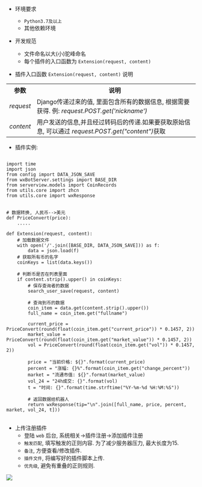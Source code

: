 + 环境要求
    - `Python3.7及以上`
    - 其他依赖环境

+ 开发规范
    - 文件命名以大(小)驼峰命名
    - 每个插件的入口函数为 `Extension(request, content)`


+ 插件入口函数 `Extension(request, content)` 说明

<table border="0" cellspacing="0">
    <tr>
        <th>参数</th>
        <th style="min-width: 400px;">说明</th>
    </tr>
    <tr>
        <td><em>request</em></td>
        <td>Django传递过来的值, 里面包含所有的数据信息, 根据需要获得. 例: <em>request.POST.get('nickname')</em></td>
    </tr>
    <tr>
        <td><em>content</em></td>
        <td>用户发送的信息,并且经过转码后的传递.如果要获取原始信息, 可以通过 <em>request.POST.get("content")</em>获取</td>
    </tr>
</table>


+ 插件实例:

<pre>
<code class="hljs cs">
import time
import json
from config import DATA_JSON_SAVE
from wxBotServer.settings import BASE_DIR
from serverview.models import CoinRecords
from utils.core import zhcn
from utils.core import wxResponse


# 数据转换, 人民币-->美元
def PriceConvert(price):
    .....

def Extension(request, content):
    # 加载数据文件
    with open('/'.join([BASE_DIR, DATA_JSON_SAVE])) as f:
        data = json.load(f)
    # 获取所有币的名字
    coinKeys = list(data.keys())

    # 判断币是否在列表里面
    if content.strip().upper() in coinKeys:
        # 保存查询者的数据
        search_user_save(request, content)

        # 查询到币的数据
        coin_item = data.get(content.strip().upper())
        full_name = coin_item.get("fullname")

        current_price = PriceConvert(round(float(coin_item.get("current_price")) * 0.1457, 2))
        market_value = PriceConvert(round(float(coin_item.get("market_value")) * 0.1457, 2))
        vol = PriceConvert(round(float(coin_item.get("vol")) * 0.1457, 2))

        price = "当前价格: ${}".format(current_price)
        percent = "涨幅: {}%".format(coin_item.get("change_percent"))
        market = "流通市值: ${}".format(market_value)
        vol_24 = "24h成交: {}".format(vol)
        t = "时间: {}".format(time.strftime("%Y-%m-%d %H:%M:%S"))
        
        # 返回数据给机器人
        return wxResponse(tip="\n".join([full_name, price, percent, market, vol_24, t]))
</code>
</pre>


+ 上传注册插件
    - 登陆 `web` 后台, 系统相关->插件注册->添加插件注册
    - `触发匹配`, 填写触发的正则内容. 为了减少服务器压力, 最大长度为15.
    - `备注`, 方便查看/修改插件.
    - `插件文件`, 将编写好的插件脚本上传.
    - `优先级`, 避免有重叠的正则规则.

![](/static/images/wxbot_extension_1.png)

    